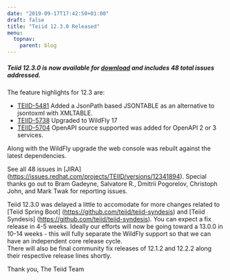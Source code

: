 ```yaml
---
date: "2019-09-17T17:42:50+01:00"
draft: false
title: "Teiid 12.3.0 Released"
menu:
  topnav:
    parent: blog
---
```


##### Teiid 12.3.0 is now available for [download](/teiid_wildfly/downloads/) and includes 48 total issues addressed.

<!--more-->

The feature highlights for 12.3 are:

<ul>
  <li><a href="https://issues.redhat.com/browse/TEIID-5481">TEIID-5481</a> Added a JsonPath based JSONTABLE as an alternative to jsontoxml with XMLTABLE.</li>
  <li><a href="https://issues.redhat.com/browse/TEIID-5738">TEIID-5738</a> Upgraded to WildFly 17</li>
  <li><a href="https://issues.redhat.com/browse/TEIID-5704">TEIID-5704</a> OpenAPI source supported was added for OpenAPI 2 or 3 services.</li>
</ul>

Along with the WildFly upgrade the web console was rebuilt against the latest dependencies.

See all 48 issues in [JIRA] (https://issues.redhat.com/projects/TEIID/versions/12341894).  Special thanks go out to Bram Gadeyne, Salvatore R., Dmitrii Pogorelov, Christoph John, and Mark Twak for reporting issues.

Teiid 12.3.0 was delayed a little to accomodate for more changes related to [Teiid Spring Boot] (https://github.com/teiid/teiid-syndesis) and [Teiid Syndesis] (https://github.com/teiid/teiid-syndesis).
You can expect a fix release in 4-5 weeks.  Ideally our efforts will now be going toward a 13.0.0 in 10-14 weeks - this will fully separate the WildFly support so that we can have an independent core release cycle.  
There will also be final community fix releases of 12.1.2 and 12.2.2 along their respective release lines shortly.

Thank you, 
The Teiid Team
